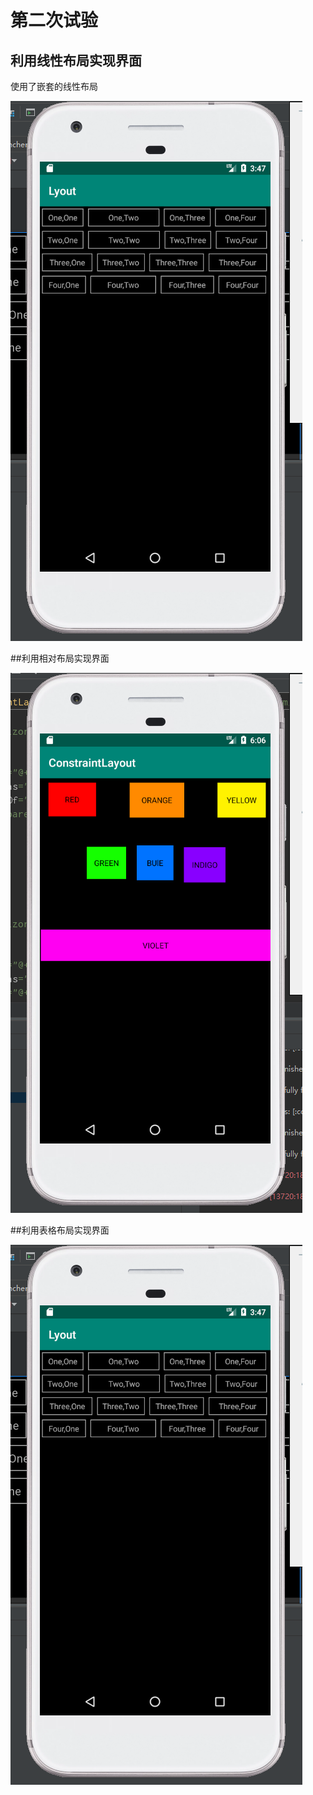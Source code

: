 # 第二次试验
## 利用线性布局实现界面
使用了嵌套的线性布局

![](https://raw.githubusercontent.com/yuheng0001/Lyout/master/linearlayout.png)

##利用相对布局实现界面

![](https://raw.githubusercontent.com/yuheng0001/Lyout/master/constraintlayout.png)

##利用表格布局实现界面

![](https://github.com/yuheng0001/Lyout/blob/master/linearlayout.png)
